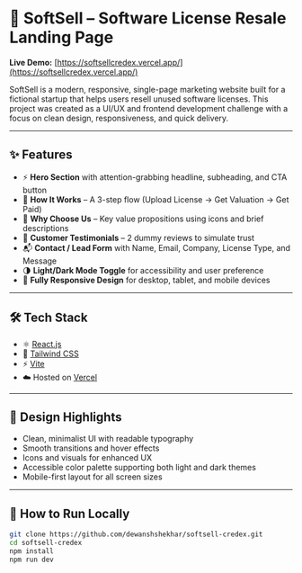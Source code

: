 # 🧩 SoftSell – Software License Resale Landing Page

**Live Demo:** [https://softsellcredex.vercel.app/](https://softsellcredex.vercel.app/)

SoftSell is a modern, responsive, single-page marketing website built for a fictional startup that helps users resell unused software licenses. This project was created as a UI/UX and frontend development challenge with a focus on clean design, responsiveness, and quick delivery.

---

## ✨ Features

- ⚡ **Hero Section** with attention-grabbing headline, subheading, and CTA button
- 🔄 **How It Works** – A 3-step flow (Upload License → Get Valuation → Get Paid)
- 🎯 **Why Choose Us** – Key value propositions using icons and brief descriptions
- 💬 **Customer Testimonials** – 2 dummy reviews to simulate trust
- 📬 **Contact / Lead Form** with Name, Email, Company, License Type, and Message
- 🌗 **Light/Dark Mode Toggle** for accessibility and user preference
- 📱 **Fully Responsive Design** for desktop, tablet, and mobile devices

---

## 🛠 Tech Stack

- ⚛️ [React.js](https://reactjs.org/)
- 💨 [Tailwind CSS](https://tailwindcss.com/)
- ⚡ [Vite](https://vitejs.dev/)
- ☁️ Hosted on [Vercel](https://vercel.com/)

---

## 🎨 Design Highlights

- Clean, minimalist UI with readable typography
- Smooth transitions and hover effects
- Icons and visuals for enhanced UX
- Accessible color palette supporting both light and dark themes
- Mobile-first layout for all screen sizes

---

## 🔧 How to Run Locally

```bash
git clone https://github.com/dewanshshekhar/softsell-credex.git
cd softsell-credex
npm install
npm run dev
